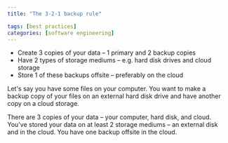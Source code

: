 ```yaml
---
title: "The 3-2-1 backup rule"

tags: [best practices]
categories: [software engineering]
---
```


- Create 3 copies of your data – 1 primary and 2 backup copies
- Have 2 types of storage mediums – e.g. hard disk drives and cloud storage 
- Store 1 of these backups offsite – preferably on the cloud

Let's say you have some files on your computer. You want to make a backup copy of your files on an external hard disk drive and have another copy on a cloud storage.

There are 3 copies of your data – your computer, hard disk, and cloud. You've stored your data on at least 2 storage mediums – an external disk and in the cloud. You have one backup offsite in the cloud.
